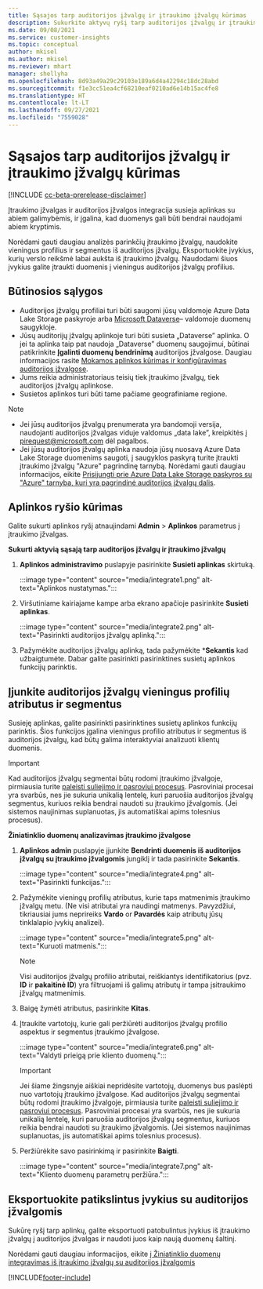 ```yaml
---
title: Sąsajos tarp auditorijos įžvalgų ir įtraukimo įžvalgų kūrimas
description: Sukurkite aktyvų ryšį tarp auditorijos įžvalgų ir įtraukimo įžvalgų, kad duomenis būtų galima bendrai naudoti dvipusio naudojimo srityje.
ms.date: 09/08/2021
ms.service: customer-insights
ms.topic: conceptual
author: mkisel
ms.author: mkisel
ms.reviewer: mhart
manager: shellyha
ms.openlocfilehash: 8d93a49a29c29103e189a6d4a42294c18dc28abd
ms.sourcegitcommit: f1e3cc51ea4cf68210eaf0210ad6e14b15ac4fe8
ms.translationtype: HT
ms.contentlocale: lt-LT
ms.lasthandoff: 09/27/2021
ms.locfileid: "7559028"
---
```

# <a name="create-a-link-between-audience-insights-and-engagement-insights"></a>Sąsajos tarp auditorijos įžvalgų ir įtraukimo įžvalgų kūrimas

[!INCLUDE [cc-beta-prerelease-disclaimer](includes/cc-beta-prerelease-disclaimer.md)]

Įtraukimo įžvalgas ir auditorijos įžvalgos integracija susieja aplinkas su abiem galimybėmis, ir įgalina, kad duomenys gali būti bendrai naudojami abiem kryptimis.

Norėdami gauti daugiau analizės parinkčių įtraukimo įžvalgų, naudokite vieningus profilius ir segmentus iš auditorijos įžvalgų. Eksportuokite įvykius, kurių verslo reikšmė labai aukšta iš įtraukimo įžvalgų. Naudodami šiuos įvykius galite įtraukti duomenis į vieningus auditorijos įžvalgų profilius.

## <a name="prerequisites"></a>Būtinosios sąlygos

- Auditorijos įžvalgų profiliai turi būti saugomi jūsų valdomoje Azure Data Lake Storage paskyroje arba [Microsoft Dataverse](/powerapps/maker/data-platform/data-platform-intro.md)&ndash; valdomoje duomenų saugykloje. 
- Jūsų auditorijų įžvalgų aplinkoje turi būti susieta „Dataverse” aplinka. O jei ta aplinka taip pat naudoja „Dataverse” duomenų saugojimui, būtinai patikrinkite **Įgalinti duomenų bendrinimą** auditorijos įžvalgose. Daugiau informacijos rasite [Mokamos aplinkos kūrimas ir konfigūravimas auditorijos įžvalgose](../audience-insights/get-started-paid.md).
- Jums reikia administratoriaus teisių tiek įtraukimo įžvalgų, tiek auditorijos įžvalgų aplinkose.
- Susietos aplinkos turi būti tame pačiame geografiniame regione.

> [!NOTE]
> - Jei jūsų auditorijos įžvalgų prenumerata yra bandomoji versija, naudojanti auditorijos įžvalgas viduje valdomus „data lake”, kreipkitės į [pirequest@microsoft.com](mailto:pirequest@microsoft.com) dėl pagalbos. 
> - Jei jūsų auditorijos įžvalgų aplinka naudoja jūsų nuosavą Azure Data Lake Storage duomenims saugoti, į saugyklos paskyrą turite įtraukti įtraukimo įžvalgų "Azure" pagrindinę tarnybą. Norėdami gauti daugiau informacijos, eikite [Prisijungti prie Azure Data Lake Storage paskyros su "Azure" tarnyba, kuri yra pagrindinė auditorijos įžvalgų dalis](../audience-insights/connect-service-principal.md). 


## <a name="create-an-environment-link"></a>Aplinkos ryšio kūrimas

Galite sukurti aplinkos ryšį atnaujindami **Admin** > **Aplinkos** parametrus į įtraukimo įžvalgas.

**Sukurti aktyvią sąsają tarp auditorijos įžvalgų ir įtraukimo įžvalgų**

1. **Aplinkos administravimo** puslapyje pasirinkite **Susieti aplinkas** skirtuką.

    :::image type="content" source="media/integrate1.png" alt-text="Aplinkos nustatymas.":::

1. Viršutiniame kairiajame kampe arba ekrano apačioje pasirinkite **Susieti aplinkas**.

     :::image type="content" source="media/integrate2.png" alt-text="Pasirinkti auditorijos įžvalgų aplinką.":::

1. Pažymėkite auditorijos įžvalgų aplinką, tada pažymėkite ***Sekantis** kad užbaigtumėte. Dabar galite pasirinkti pasirinktines susietų aplinkos funkcijų parinktis.
 
## <a name="enable-audience-insights-unified-profiles-attributes-and-segments"></a>Įjunkite auditorijos įžvalgų vieningus profilių atributus ir segmentus

Susieję aplinkas, galite pasirinkti pasirinktines susietų aplinkos funkcijų parinktis. Šios funkcijos įgalina vieningus profilio atributus ir segmentus iš auditorijos įžvalgų, kad būtų galima interaktyviai analizuoti klientų duomenis.

> [!IMPORTANT]
> Kad auditorijos įžvalgų segmentai būtų rodomi įtraukimo įžvalgoje, pirmiausia turite [paleisti suliejimo ir pasroviui procesus](../audience-insights/merge-entities.md). Pasroviniai procesai yra svarbūs, nes jie sukuria unikalią lentelę, kuri paruošia auditorijos įžvalgų segmentus, kuriuos reikia bendrai naudoti su įtraukimo įžvalgomis. (Jei sistemos naujinimas suplanuotas, jis automatiškai apims tolesnius procesus).

**Žiniatinklio duomenų analizavimas įtraukimo įžvalgose**

1. **Aplinkos admin** puslapyje įjunkite **Bendrinti duomenis iš auditorijos įžvalgų su įtraukimo įžvalgomis** jungiklį ir tada pasirinkite **Sekantis**.

    :::image type="content" source="media/integrate4.png" alt-text="Pasirinkti funkcijas.":::

1. Pažymėkite vieningų profilių atributus, kurie taps matmenimis įtraukimo įžvalgų metu. (Ne visi atributai yra naudingi matmenys. Pavyzdžiui, tikriausiai jums neprireiks  **Vardo** or **Pavardės** kaip atributų jūsų tinklalapio įvykių analizei).

    :::image type="content" source="media/integrate5.png" alt-text="Kuruoti matmenis.":::

   >[!NOTE]
   > Visi auditorijos įžvalgų profilio atributai, reiškiantys identifikatorius (pvz. **ID** ir **pakaitinė ID**) yra filtruojami iš galimų atributų ir tampa įsitraukimo įžvalgų matmenimis.

1. Baigę žymėti atributus, pasirinkite **Kitas**.
1. Įtraukite vartotojų, kurie gali peržiūrėti auditorijos įžvalgų profilio aspektus ir segmentus įtraukimo įžvalgose.

    :::image type="content" source="media/integrate6.png" alt-text="Valdyti prieigą prie kliento duomenų.":::

   > [!IMPORTANT]
   > Jei šiame žingsnyje aiškiai nepridėsite vartotojų, duomenys bus paslėpti nuo vartotojų įtraukimo įžvalgose.
   > Kad auditorijos įžvalgų segmentai būtų rodomi įtraukimo įžvalgoje, pirmiausia turite [paleisti suliejimo ir pasroviui procesus](../audience-insights/merge-entities.md). Pasroviniai procesai yra svarbūs, nes jie sukuria unikalią lentelę, kuri paruošia auditorijos įžvalgų segmentus, kuriuos reikia bendrai naudoti su įtraukimo įžvalgomis. (Jei sistemos naujinimas suplanuotas, jis automatiškai apims tolesnius procesus).

1. Peržiūrėkite savo pasirinkimą ir pasirinkite **Baigti**.

    :::image type="content" source="media/integrate7.png" alt-text="Kliento duomenų parametrų peržiūra.":::

## <a name="export-refined-events-to-audience-insights"></a>Eksportuokite patikslintus įvykius su auditorijos įžvalgomis

Sukūrę ryšį tarp aplinkų, galite eksportuoti patobulintus įvykius iš įtraukimo įžvalgų į auditorijos įžvalgas ir naudoti juos kaip naują duomenų šaltinį. 

Norėdami gauti daugiau informacijos, eikite [į Žiniatinklio duomenų integravimas iš įtraukimo įžvalgų su auditorijos įžvalgomis](../audience-insights/integrate-engagement-insights.md)

<!--
## Share engagement insights refined events with audience insights

After you create a link between environments, a new option becomes available for you to share [refined events](refined-events.md) with audience insights.

Consider the following when creating refined events for audience insights: 

- Provide a meaningful name for the refined event. It will be used as an activity name in audience insights.
- Select at least the following properties to create an activity in audience insights: 
    - Signal.Action.Name indicates the activity details.
    - Signal.User.Id maps with the customer ID.
    - Signal.View.Uri is a web address as a basis for segments or measures.
    - Signal.Export.Id is a primary key for events.
    - Signal.Timestamp determines the date and time for the activity.

To share refined events:

1. From the engagement insights menu, select **Data** and then select the **Events** tab.
2. On the **Action** menu, select **Share as activity**.

    :::image type="content" source="media/integrate8.png" alt-text="Data shared events settings.":::

3. You can view and stop actively shared events on the **Export and Sharing** tab.
4. -- per Michael K, we need a mock here (Mukesh needs to update to reflect what happens in AUI once a user shares a refined event (i.e. no longer AUI, data wrangler needs to go discover data in the storage, the shared event is available as a DS and entity, correct?)

### Attach refined events shared as activities to unified profiles in audience insights

You can bring customer web activity data from engagement insights into audience insights. In addition to transactional, demographic, or behavioral data, you can view activities on the web in unified customer profiles. You can then use these profiles to get insights such as segments, measures, and predictions for audience activation.

Follow the steps in [data unification](../audience-insights/data-unification.md) to map, match, and merge website authentication information to unified profiles in audience insights.

You can also share refined events that are now available in audience insights, identified as data sources and entities. 

Next, you can relate event data from engagement insights as unified activities in customer profiles.

### Relate refined event data as an activity of a customer profile

After unifying the data, you can configure the activity for the customer profile. For more information, go to [Customer activities](../audience-insights/activities.md).

:::image type="content" source="media/web-event-activity.png" alt-text="Activities page with expanded Edit activity pane.":::

Next, configure the new activity by using mapping elements: 

- **Primary Key**: Signal.Export.Id, a unique ID that is available for every event record in engagement insights. This property is automatically generated.

- **Timestamp**: Signal.Timestamp in the event property.

- **Event**: Signal.Name, the event name that you want to track.

- **Web address**: Signal.View.Uri that refers to the URI of the page that created the event.

- **Details**: Signal.Action.Name to represent the information to associate with the event. The selected property in this case indicates that the event is for email promotion.

- **Activity type**: In this example, we choose the existing activity type WebLog. This selection is a useful filter option to run prediction models or create segments based on this activity type.

- **Set up relationship**: This important setting ties the activity to existing customer profiles. **Signal.User.Id** is the identifier configured in the SDK to be collected. It relates to the user ID in other data sources that are configured in audience insights. 

This example configures the relationship between Signal.User.Id and RetailCustomers:CustomerRetailId, which is the primary key that was identified in the map step of the data unification process.

After processing the activities, you can review customer records and open a customer card to see activities from engagement insights in the timeline. 

> [!TIP]
> To find a customer ID that has an engagement insights activity, go to **Entities** and preview the data for the UnifiedActivity entity. **ActivityTypeDisplay = WebLog** contains the engagement insights activity configured in the preceding example. Copy the customer ID for one of those records and search<!--note from editor: Edit okay? I couldn't quite follow this.-- > for that ID on the **Customers** page.

--> 

[!INCLUDE[footer-include](../includes/footer-banner.md)]
